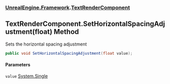 ### [UnrealEngine.Framework](UnrealEngine_Framework.md 'UnrealEngine.Framework').[TextRenderComponent](TextRenderComponent.md 'UnrealEngine.Framework.TextRenderComponent')
## TextRenderComponent.SetHorizontalSpacingAdjustment(float) Method
Sets the horizontal spacing adjustment  
```csharp
public void SetHorizontalSpacingAdjustment(float value);
```
#### Parameters
<a name='UnrealEngine_Framework_TextRenderComponent_SetHorizontalSpacingAdjustment(float)_value'></a>
`value` [System.Single](https://docs.microsoft.com/en-us/dotnet/api/System.Single 'System.Single')  
  
